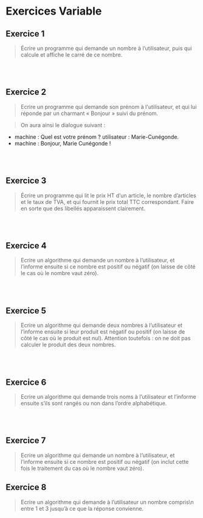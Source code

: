 # Exercices Variable


## Exercice 1

> Écrire un programme qui demande un nombre à l’utilisateur, puis qui calcule et affiche le carré de ce nombre.

<br/>
<br/>

## Exercice 2

> Ecrire un programme qui demande son prénom à l'utilisateur, et qui lui réponde par un charmant « Bonjour » suivi du prénom. 

> On aura ainsi le dialogue suivant : 
* machine : Quel est votre prénom ? utilisateur : Marie-Cunégonde. 
* machine : Bonjour, Marie Cunégonde ! 

<br/>
<br/>

## Exercice 3

> Écrire un programme qui lit le prix HT d’un article, le nombre d’articles et le taux de TVA, et qui fournit le prix total TTC correspondant. Faire en sorte que des libellés apparaissent clairement.

<br/>
<br/>

## Exercice 4

> Ecrire un algorithme qui demande un nombre à l’utilisateur, et l’informe ensuite si ce nombre est positif ou négatif (on laisse de côté le cas où le nombre vaut zéro).

<br/>
<br/>

## Exercice 5

> Ecrire un algorithme qui demande deux nombres à l’utilisateur et l’informe ensuite si leur produit est négatif ou positif (on laisse de côté le cas où le produit est nul). Attention toutefois : on ne doit pas calculer le produit des deux nombres.

<br/>
<br/>

## Exercice 6

> Ecrire un algorithme qui demande trois noms à l’utilisateur et l’informe ensuite s’ils sont rangés ou non dans l’ordre alphabétique.

<br/>
<br/>

## Exercice 7

> Ecrire un algorithme qui demande un nombre à l’utilisateur, et l’informe ensuite si ce nombre est positif ou négatif (on inclut cette fois le traitement du cas où le nombre vaut zéro).


## Exercice 8 

> Ecrire un algorithme qui demande à l’utilisateur un nombre compris\n entre 1 et 3 jusqu’à ce que la réponse convienne.


